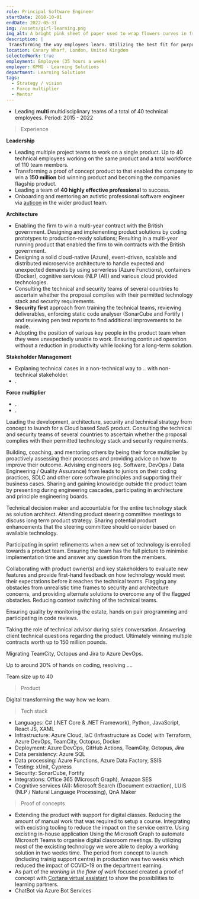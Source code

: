 ```yaml
---
role: Principal Software Engineer
startDate: 2018-10-01
endDate: 2022-05-31
img: /assets/girl-learning.png
img_alt: A bright pink sheet of paper used to wrap flowers curves in front of rich blue background. Generated by Midjourney - Cyberpunk
description: |
 Transforming the way employees learn. Utilizing the best fit for purpose technology to provide learning material, exams and reports to employee, their managers and learning directors.
location: Canary Wharf, London, United Kingdom
selectedWork: true
employment: Employee (35 hours a week)
employer: KPMG - Learning Solutions
department: Learning Solutions
tags:
  - Strategy / vision
  - Force multiplier
  - Mentor
---
```


- Leading **multi** multidisciplinary teams of a total of 40 technical employees.
Period: 2015 - 2022



> Experience

**Leadership**
- Leading multiple project teams to work on a single product. Up to 40 technical employees working on the same product and a total workforce of 110 team members.
- Transforming a proof of concept product to that enabled the company to win a **150 million** bid winning product and becoming the companies flagship product.
- Leading a team of **40 highly effective professional** to success.
- Onboarding and mentoring an autistic professional software engineer via <a href="https://auticon.com/uk/" target="_blank">auticon</a> in the wider product team.

**Architecture**
- Enabling the firm to win a multi-year contract with the British government.
Designing and implementing product solutions by coding prototypes to production-ready solutions; Resulting in a multi-year running product that enabled the firm to win contracts with the British government.
- Designing a solid cloud-native (Azure), event-driven, scalable and distributed microservice architecture to handle expected and unexpected demands by using serverless (Azure Functions), containers (Docker), cognitive services (NLP (AI)) and various cloud provided technologies.
- Consulting the technical and security teams of several countries to ascertain whether the proposal complies with their permitted technology stack and security requirements.
- **Security first** approach from training the technical teams, reviewing deliverables, enforcing static code analyser (SonarCube and Fortify ) and reviewing pen test reports to find additional improvements to be made.
- Adopting the position of various key people in the product team when they were unexpectedly unable to work. Ensuring continued operation without a reduction in productivity while looking for a long-term solution.


**Stakeholder Management**
- Explaning technical cases in a non-technical way to .. with non-technical stakeholder.
- .

**Force multiplier**
- . 
- .

Leading the development, architecture, security and technical strategy from concept to launch for a Cloud based SaaS product. Consulting the technical and security teams of several countries to ascertain whether the proposal complies with their permitted technology stack and security requirements.

Building, coaching, and mentoring others by being their force multiplier by proactively assessing their processes and providing advice on how to improve their outcome. Advising engineers (eg. Software, DevOps / Data Engineering / Quality Assurance) from leads to juniors on their coding practices, SDLC and other core software principles and supporting their business cases.
Sharing and gaining knowledge outside the product team by presenting during engineering cascades, participating in architecture and principle engineering boards.

Technical decision maker and accountable for the entire technology stack as solution architect. Attending product steering committee meetings to discuss long term product strategy. Sharing potential product enhancements that the steering committee should consider based on available technology.

Participating in sprint refinements when a new set of technology is enrolled towards a product team. Ensuring the team has the full picture to minimise implementation time and answer any question from the members.

Collaborating with product owner(s) and key stakeholders to evaluate new features and provide first-hand feedback on how technology would meet their expectations before it reaches the technical teams. Flagging any obstacles from unrealistic time frames to security and architecture concerns, and providing alternate solutions to overcome any of the flagged obstacles. Reducing context switching of the technical teams.

Ensuring quality by monitoring the estate, hands on pair programming and participating in code reviews.

Taking the role of technical advisor during sales conversation. Answering client technical questions regarding the product. Ultimately winning multiple contracts worth up to 150 million pounds.

Migrating TeamCity, Octopus and Jira to Azure DevOps.

Up to around 20% of hands on coding, resolving ....

Team size up to 40

> Product

Digital transforming the way how we learn.

> Tech stack
- Languages: C# (.NET Core & .NET Framework), Python, JavaScript, React JS, XAML
- Infrastructure: Azure Cloud, IaC (Infrastructure as Code) with Terraform, Azure DevOps, TeamCity, Octopus, Docker
- Deployment: Azure DevOps, GitHub Actions, <del>TeamCity</del>, <del>Octopus</del>, <del>Jira</del>
- Data persistency: Azure SQL
- Data processing: Azure Functions, Azure Data Factory, SSIS
- Testing: xUnit, Cypress
- Security: SonarCube, Fortify
- Integrations: Office 365 (Microsoft Graph), Amazon SES
- Cognitive services (AI): Microsoft Search (Document extraction), LUIS (NLP /  Natural Language Processing), QnA Maker

> Proof of concepts
- Extending the product with support for digital classes. Reducing the amount of manual work that was required to setup a course. Integrating with excisting tooling to reduce the impact on the service centre.
Using excisting in-house application Using the Microsoft Graph to automate Microsoft Teams to organise digital classroom meetings. By utilizing most of the excisting technology we were able to deploy a working solution in two weeks time. The period from concept to launch (including trainig support centre) in production was two weeks which reduced the impact of COVID-19 on the department earning.
- As part of the *working in the flow of work* focused created a proof of concept with <a href="https://en.wikipedia.org/wiki/Cortana_(virtual_assistant)" target="_blank">Cortana virtual assistant</a> to show the possibilities to learning partners.
- ChatBot via Azure Bot Services